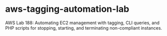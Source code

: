# aws-tagging-automation-lab
AWS Lab 188: Automating EC2 management with tagging, CLI queries, and PHP scripts for stopping, starting, and terminating non-compliant instances.
